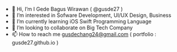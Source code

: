 - 👋 Hi, I’m I Gede Bagus Wirawan ( @gusde27 )
- 👀 I’m interested in Sofware Development, UI/UX Design, Business
- 🌱 I’m currently learning iOS Swift Programming Language
- 💞️ I’m looking to collaborate on Big Tech Company
- 📫 How to reach me gusdechang24@gmail.com ( portfolio : gusde27.github.io )

<!---
gusde27/gusde27 is a ✨ special ✨ repository because its `README.md` (this file) appears on your GitHub profile.
You can click the Preview link to take a look at your changes.
--->
